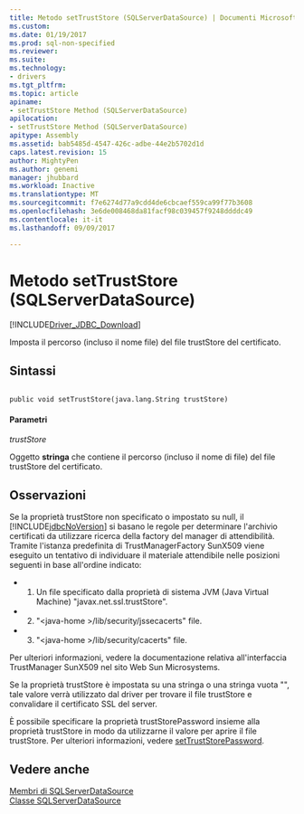 ```yaml
---
title: Metodo setTrustStore (SQLServerDataSource) | Documenti Microsoft
ms.custom: 
ms.date: 01/19/2017
ms.prod: sql-non-specified
ms.reviewer: 
ms.suite: 
ms.technology:
- drivers
ms.tgt_pltfrm: 
ms.topic: article
apiname:
- setTrustStore Method (SQLServerDataSource)
apilocation:
- setTrustStore Method (SQLServerDataSource)
apitype: Assembly
ms.assetid: bab5485d-4547-426c-adbe-44e2b5702d1d
caps.latest.revision: 15
author: MightyPen
ms.author: genemi
manager: jhubbard
ms.workload: Inactive
ms.translationtype: MT
ms.sourcegitcommit: f7e6274d77a9cdd4de6cbcaef559ca99f77b3608
ms.openlocfilehash: 3e6de008468da81facf98c039457f9248ddddc49
ms.contentlocale: it-it
ms.lasthandoff: 09/09/2017

---
```

# <a name="settruststore-method-sqlserverdatasource"></a>Metodo setTrustStore (SQLServerDataSource)
[!INCLUDE[Driver_JDBC_Download](../../../includes/driver_jdbc_download.md)]

  Imposta il percorso (incluso il nome file) del file trustStore del certificato.  
  
## <a name="syntax"></a>Sintassi  
  
```  
  
public void setTrustStore(java.lang.String trustStore)  
```  
  
#### <a name="parameters"></a>Parametri  
 *trustStore*  
  
 Oggetto **stringa** che contiene il percorso (incluso il nome di file) del file trustStore del certificato.  
  
## <a name="remarks"></a>Osservazioni  
 Se la proprietà trustStore non specificato o impostato su null, il [!INCLUDE[jdbcNoVersion](../../../includes/jdbcnoversion_md.md)] si basano le regole per determinare l'archivio certificati da utilizzare ricerca della factory del manager di attendibilità. Tramite l'istanza predefinita di TrustManagerFactory SunX509 viene eseguito un tentativo di individuare il materiale attendibile nelle posizioni seguenti in base all'ordine indicato:  
  
-   1. Un file specificato dalla proprietà di sistema JVM (Java Virtual Machine) "javax.net.ssl.trustStore".  
  
-   2. "\<java-home >/lib/security/jssecacerts" file.  
  
-   3. "\<java-home >/lib/security/cacerts" file.  
  
 Per ulteriori informazioni, vedere la documentazione relativa all'interfaccia TrustManager SunX509 nel sito Web Sun Microsystems.  
  
 Se la proprietà trustStore è impostata su una stringa o una stringa vuota "", tale valore verrà utilizzato dal driver per trovare il file trustStore e convalidare il certificato SSL del server.  
  
 È possibile specificare la proprietà trustStorePassword insieme alla proprietà trustStore in modo da utilizzarne il valore per aprire il file trustStore. Per ulteriori informazioni, vedere [setTrustStorePassword](../../../connect/jdbc/reference/settruststorepassword-method-sqlserverdatasource.md).  
  
## <a name="see-also"></a>Vedere anche  
 [Membri di SQLServerDataSource](../../../connect/jdbc/reference/sqlserverdatasource-members.md)   
 [Classe SQLServerDataSource](../../../connect/jdbc/reference/sqlserverdatasource-class.md)  
  
  

